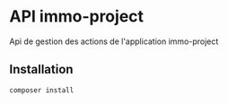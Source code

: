 # API immo-project

Api de gestion des actions de l'application immo-project

## Installation

```bash
composer install
```